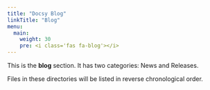 ```yaml
---
title: "Docsy Blog"
linkTitle: "Blog"
menu:
  main:
    weight: 30
    pre: <i class='fas fa-blog'></i>
---
```



This is the **blog** section. It has two categories: News and Releases.

Files in these directories will be listed in reverse chronological order.